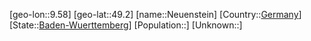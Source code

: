﻿---
location: [49.2,9.58]
type: City
tags:
- geo/City


SpocWebEntityId: 32816
isDeleted: false
confidential: public

---
[geo-lon::9.58]
[geo-lat::49.2]
[name::Neuenstein]
[Country::[Germany](geo/Continent/Europe/Germany.md)]
[State::[Baden-Wuerttemberg](geo/Continent/Europe/Germany/Baden-Wuerttemberg.md)]
[Population::]
[Unknown::]

